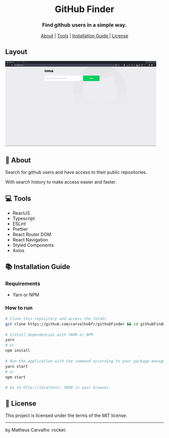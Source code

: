 <h1 align="center">
 GitHub Finder
</h1>

<h3 align="center">
Find github users in a simple way.
</h3>

<p align="center">
  <a href="#rocket-sobre-o-projeto">About</a> | <a href="#computer-tecnologias">Tools</a> | <a href="#books-guia-de-instalação-e-execução">Installation Guide
</a> | <a href="#scroll-licença">License</a>
</p>

## Layout

<img src="/public/app.gif">

## :rocket: About

<p>Search for github users and have access to their public repositories.</p>
<p>With search history to make access easier and faster.</p>

## :computer: Tools

- ReactJS
- Typescript
- ESLint
- Prettier
- React Router DOM
- React Navigation
- Styled Components
- Axios

## :books: Installation Guide

### Requirements

- Yarn or NPM

### How to run

```bash
# Clone this repository and access the folder
git clone https://github.com/carvalhobfr/githubFinder && cd githubFinder

# Install dependencies with YARN or NPM
yarn
# or
npm install

# Run the application with the command according to your package manager
yarn start
# or
npm start

# Go to http://localhost: 3000 in your browser.
```

## :scroll: License

This project is licensed under the terms of the MIT license.

<hr />
<p>by Matheus Carvalho :rocket:</p>
